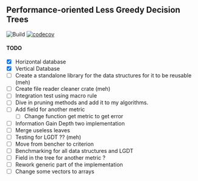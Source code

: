 ## Performance-oriented Less Greedy Decision Trees

![Build](https://github.com/haroldks/performance-less-greedy-trees/actions/workflows/rust.yml/badge.svg)
[![codecov](https://codecov.io/gh/haroldks/performance-less-greedy-trees/branch/master/graph/badge.svg?token=OZ9M8G3GNV)](https://codecov.io/gh/haroldks/performance-less-greedy-trees)

#### TODO

- [X] Horizontal database
- [X] Vertical Database
- [ ] Create a standalone library for the data structures for it to be reusable (meh)
- [ ] Create file reader cleaner crate (meh)
- [ ] Integration test using macro rule
- [ ] Dive in pruning methods and add it to my algorithms.
- [ ] Add field for another metric
  - [ ] Change function get metric to get error
- [ ] Information Gain Depth two implementation
- [ ] Merge useless leaves
- [ ] Testing for LGDT ?? (meh)
- [ ] Move from bencher to criterion
- [ ] Benchmarking for all data structures and LGDT
- [ ] Field in the tree for another metric ?
- [ ] Rework generic part of the implementation
- [ ] Change some vectors to arrays
